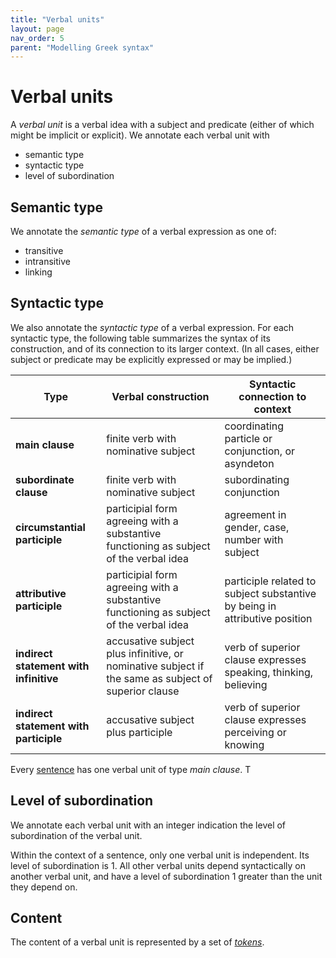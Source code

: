 ```yaml
---
title: "Verbal units"
layout: page
nav_order: 5
parent: "Modelling Greek syntax"
---
```



# Verbal units

A *verbal unit* is a verbal idea with a subject and predicate (either of which might be implicit or explicit). We annotate each verbal unit with

- semantic type
- syntactic type
- level of subordination


## Semantic type

We annotate the *semantic type* of a verbal expression as one of:

- transitive
- intransitive
- linking


## Syntactic type

We also annotate the *syntactic type* of a verbal expression.  For each syntactic type, the following table summarizes the syntax of its construction, and of its connection to its larger context. (In all cases, either subject or predicate may be explicitly expressed or may be implied.)

| Type | Verbal construction |  Syntactic connection to context |
| --- | --- | --- |
| **main clause** | finite verb with nominative subject | coordinating particle or conjunction, or asyndeton |
| **subordinate clause** | finite verb with nominative subject | subordinating conjunction |
| **circumstantial participle** | participial form agreeing with a substantive functioning as subject of the verbal idea | agreement in gender, case, number with subject |
| **attributive participle** | participial form agreeing   with a substantive functioning as subject of the verbal idea | participle related to subject substantive by being in attributive position |
| **indirect statement with infinitive** | accusative subject  plus infinitive, or nominative subject if the same as subject of superior clause  | verb of superior clause expresses speaking, thinking, believing|
| **indirect statement with participle** | accusative subject  plus participle| verb of superior clause expresses perceiving or knowing |

Every [sentence](../sentences/) has one verbal unit of type *main clause*.  T



## Level of subordination

We annotate each verbal unit with an integer indication the level of subordination of the verbal unit.

Within the context of a sentence, only one verbal unit is independent.  Its level of subordination is 1. All other verbal units depend syntactically on another verbal unit, and have a level of subordination 1 greater than the unit they depend on.



## Content

The content of a verbal unit is represented by a set of [*tokens*](../tokens/).
